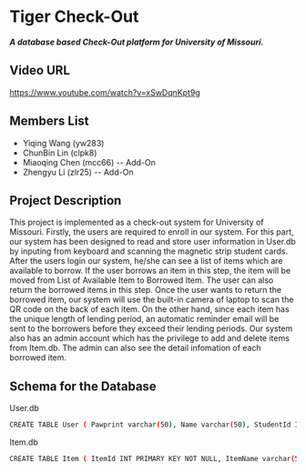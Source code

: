 # Tiger Check-Out

***A database based Check-Out platform for University of Missouri.***

## Video URL
https://www.youtube.com/watch?v=xSwDqnKpt9g

## Members List
 - Yiqing Wang (yw283)
 - ChunBin Lin (clpk8)
 - Miaoqing Chen (mcc66) -- Add-On
 - Zhengyu Li (zlr25) -- Add-On

## Project Description
This project is implemented as a check-out system for University of Missouri. 
Firstly, the users are required to enroll in our system. 
For this part, our system has been designed to read and store user information in User.db by inputing from keyboard and scanning the magnetic strip student cards. 
After the users login our system, he/she can see a list of items which are available to borrow. If the user borrows an item in this step, the item will be moved from List of Available Item to Borrowed Item.
The user can also return the borrowed items in this step. 
Once the user wants to return the borrowed item, our system will use the built-in camera of laptop to scan the QR code on the back of each item.
On the other hand, since each item has the unique length of lending period, an automatic reminder email will be sent to the borrowers before they exceed their lending periods.
Our system also has an admin account which has the privilege to add and delete items from Item.db. The admin can also see the detail infomation of each borrowed item.

## Schema for the Database
User.db

```sh
CREATE TABLE User ( Pawprint varchar(50), Name varchar(50), StudentId INT PRIMARY KEY NOT NULL, UserType INT, Password varchar(50));
```

Item.db

```sh
CREATE TABLE Item ( ItemId INT PRIMARY KEY NOT NULL, ItemName varchar(50), Status INT NOT NULL, Location varchar(50), BorrowTime datetime, ReturnTime datetime, BorrowLength int, Pawprint varchar(50));
```


